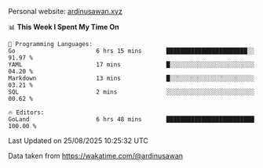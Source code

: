 Personal website: [ardinusawan.xyz](https://ardinusawan.xyz)

<!--START_SECTION:waka-->
📊 **This Week I Spent My Time On** 

```text
💬 Programming Languages: 
Go                       6 hrs 15 mins       ███████████████████████░░   91.97 % 
YAML                     17 mins             █░░░░░░░░░░░░░░░░░░░░░░░░   04.20 % 
Markdown                 13 mins             █░░░░░░░░░░░░░░░░░░░░░░░░   03.21 % 
SQL                      2 mins              ░░░░░░░░░░░░░░░░░░░░░░░░░   00.62 % 

🔥 Editors: 
GoLand                   6 hrs 48 mins       █████████████████████████   100.00 % 
```


 Last Updated on 25/08/2025 10:25:32 UTC
<!--END_SECTION:waka-->
Data taken from https://wakatime.com/@ardinusawan
